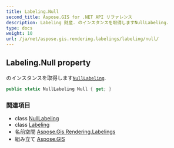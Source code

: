```yaml
---
title: Labeling.Null
second_title: Aspose.GIS for .NET API リファレンス
description: Labeling 財産. のインスタンスを取得しますNullLabeling.
type: docs
weight: 10
url: /ja/net/aspose.gis.rendering.labelings/labeling/null/
---
```

## Labeling.Null property

のインスタンスを取得します[`NullLabeling`](../../nulllabeling/).

```csharp
public static NullLabeling Null { get; }
```

### 関連項目

* class [NullLabeling](../../nulllabeling/)
* class [Labeling](../)
* 名前空間 [Aspose.Gis.Rendering.Labelings](../../labeling/)
* 組み立て [Aspose.GIS](../../../)


